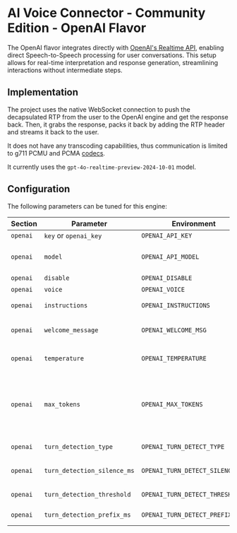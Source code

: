 # AI Voice Connector - Community Edition - OpenAI Flavor

The OpenAI flavor integrates directly with [OpenAI's Realtime
API](https://platform.openai.com/docs/guides/realtime), enabling direct
Speech-to-Speech processing for user conversations. This setup allows for
real-time interpretation and response generation, streamlining interactions
without intermediate steps.

## Implementation

The project uses the native WebSocket connection to push the decapsulated RTP
from the user to the OpenAI engine and get the response back. Then, it grabs
the response, packs it back by adding the RTP header and streams it back to
the user.

It does not have any transcoding capabilities, thus communication is limited
to g711 PCMU and PCMA
[codecs](https://platform.openai.com/docs/guides/realtime/audio-formats).

It currently uses the `gpt-4o-realtime-preview-2024-10-01` model.

## Configuration

The following parameters can be tuned for this engine:

| Section  | Parameter    | Environment | Mandatory | Description | Default |
|----------|--------------|-------------|-----------|-------------|---------|
| `openai` | `key` or `openai_key` | `OPENAI_API_KEY`   | **yes** | [OpenAI API](https://platform.openai.com/) key | not provided |
| `openai` | `model`               | `OPENAI_API_MODEL` | no | [OpenAI Realtime Model](https://platform.openai.com/docs/models/gpt-4o-realtime) used | `gpt-4o-realtime-preview-2024-10-01` |
| `openai` | `disable` | `OPENAI_DISABLE`   | no | Disables the flavor | false |
| `openai` | `voice`   | `OPENAI_VOICE`     | no | Configures the [OpenAI voice](https://platform.openai.com/docs/guides/text-to-speech#voice-options) | `alloy` |
| `openai` | `instructions`    | `OPENAI_INSTRUCTIONS` | no | Configures the OpenAI module instructions | default/none |
| `openai` | `welcome_message` | `OPENAI_WELCOME_MSG`  | no | A welcome message to be played back to the user when the call starts | no message |
| `openai` | `temperature`     | `OPENAI_TEMPERATURE`  | no | Sampling temperature for the model, limited to `[0.6, 1.2]` | 0.8 |
| `openai` | `max_tokens`      | `OPENAI_MAX_TOKENS`   | no | Configures [OpenAI Turn Detection](https://platform.openai.com/docs/api-reference/realtime-client-events/session/update) `max_response_output_tokens`, the maximum number of output tokens for a single assistant response. Possible values are `[1, 4096]` or `inf`  | `inf` |
| `openai` | `turn_detection_type`      | `OPENAI_TURN_DETECT_TYPE`      | no | Configures [OpenAI Turn Detection](https://platform.openai.com/docs/api-reference/realtime-client-events/session/update) `type` | `server_vad` |
| `openai` | `turn_detection_silence_ms`| `OPENAI_TURN_DETECT_SILENCE_MS`| no | Configures [OpenAI Turn Detection](https://platform.openai.com/docs/api-reference/realtime-client-events/session/update) `silence duration ms` | `200` |
| `openai` | `turn_detection_threshold` | `OPENAI_TURN_DETECT_THRESHOLD` | no | Configures [OpenAI Turn Detection](https://platform.openai.com/docs/api-reference/realtime-client-events/session/update) `threshold` | `0.5` |
| `openai` | `turn_detection_prefix_ms` | `OPENAI_TURN_DETECT_PREFIX_MS` | no | Configures [OpenAI Turn Detection](https://platform.openai.com/docs/api-reference/realtime-client-events/session/update) `prefix_padding_ms` | `300` |
